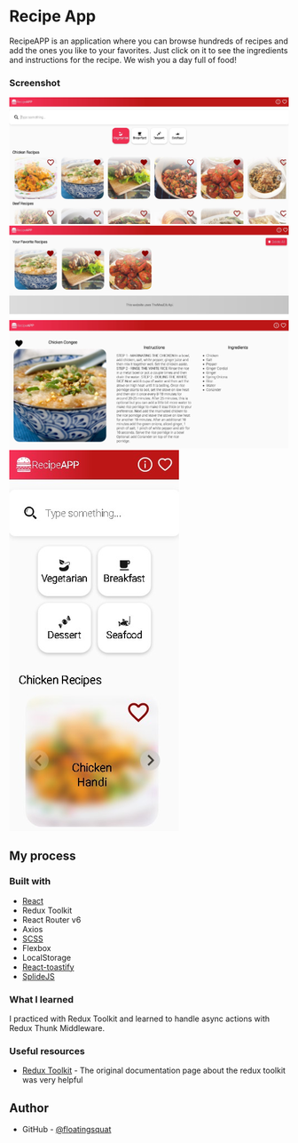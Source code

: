 # Recipe App

RecipeAPP is an application where you can browse hundreds of recipes and add the ones you like to your favorites.
Just click on it to see the ingredients and instructions for the recipe. We wish you a day full of food!

### Screenshot

![Project Image](/public/assets/recipe-app-1.jpg)
![Project Image](/public/assets/recipe-app-2.jpg)
![Project Image](/public/assets/recipe-app-3.jpg)
![Project Image](/public/assets/recipe-app-4.jpg)

## My process

### Built with

- [React](https://reactjs.org/)
- Redux Toolkit
- React Router v6
- Axios
- [SCSS](https://sass-lang.com/guide)
- Flexbox
- LocalStorage
- [React-toastify](https://www.npmjs.com/package/react-toastify)
- [SplideJS](https://www.npmjs.com/package/@splidejs/splide)

### What I learned

I practiced with Redux Toolkit and learned to handle async actions with Redux Thunk Middleware.

### Useful resources

- [Redux Toolkit](https://redux-toolkit.js.org/) - The original documentation page about the redux toolkit was very helpful

## Author

- GitHub - [@floatingsquat](https://github.com/floatingsquat)
